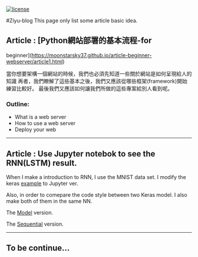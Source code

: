 [![license](https://img.shields.io/github/license/mashape/apistatus.svg?maxAge=2592000)](https://github.com/moonstarsky37/article-beginner-webserver/blob/gh-pages/LICENSE)

#Ziyu-blog
This page only list some article basic idea.

## Article : [Python網站部署的基本流程-for
beginner](https://moonstarsky37.github.io/article-beginner-webserver/article1.html)

當你想要架構一個網站的時候，我們也必須先知道一些關於網站是如何呈現給人的知識
再者，我們瞭解了這些基本之後，我們又應該從哪些框架(framework)開始練習比較好。
最後我們又應該如何讓我們所做的這些專案給別人看到呢。

### Outline:

- What is a web server
- How to use a web server
- Deploy your web

------------------

## Article : Use Jupyter notebok to see the RNN(LSTM) result.

When I make a introduction to RNN, I use the MNIST data set.
I modify the keras
[example](https://github.com/fchollet/keras/blob/master/examples/mnist_hierarchical_rnn.py) to Jupyter ver.

Also, in order to comepare the code style between two Keras model.
I also make both of them in the same NN.

The [Model](http://nbviewer.jupyter.org/github/moonstarsky37/article-beginner-webserver/blob/gh-pages/mnist_model_architecture_Rnn_LSTM_Model.ipynb)
version.

The [Sequential](http://nbviewer.jupyter.org/github/moonstarsky37/article-beginner-webserver/blob/gh-pages/mnist_model_architecture_Rnn_LSTM_Sequential.ipynb)
version.

------------------

## To be continue...
